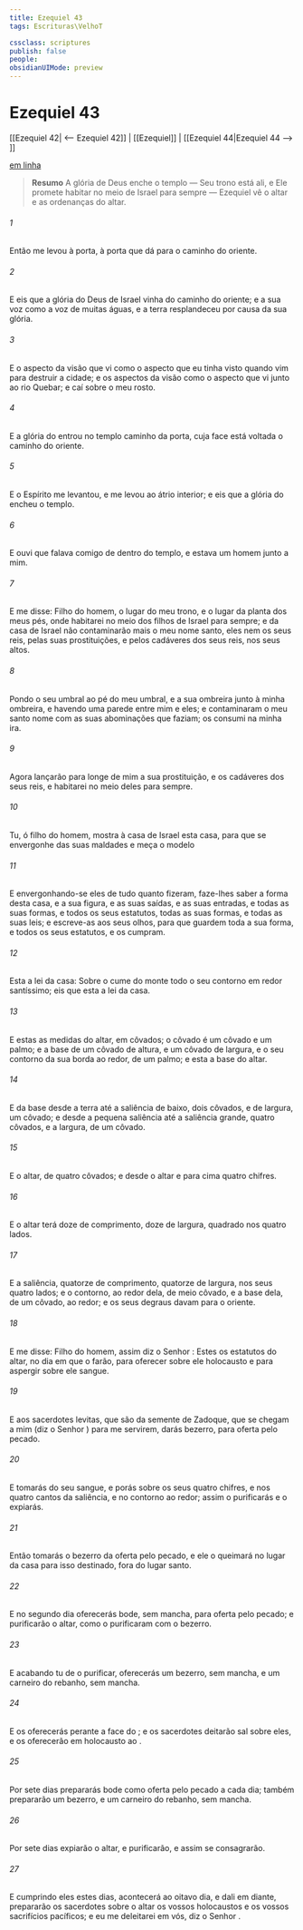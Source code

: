 ```yaml
---
title: Ezequiel 43
tags: Escrituras\VelhoT

cssclass: scriptures
publish: false
people:
obsidianUIMode: preview
---
```


# Ezequiel 43
[[Ezequiel 42| <-- Ezequiel 42]] | [[Ezequiel]] | [[Ezequiel 44|Ezequiel 44 --> ]]

[em linha](https://churchofjesuschrist.org/study/scriptures/ot/ezek/43?lang=por)

> __Resumo__
A glória de Deus enche o templo — Seu trono está ali, e Ele promete habitar no meio de Israel para sempre — Ezequiel vê o altar e as ordenanças do altar.

###### 1 
Então me levou à porta, à porta que dá para o caminho do oriente.

###### 2 
E eis que a glória do Deus de Israel vinha do caminho do oriente; e a sua voz  como a voz de muitas águas, e a terra resplandeceu por causa da sua glória.

###### 3 
E o aspecto da visão que vi  como o aspecto que eu tinha visto quando vim para destruir a cidade; e  os aspectos da visão como o aspecto que vi junto ao rio Quebar; e caí sobre o meu rosto.

###### 4 
E a glória do  entrou no templo  caminho da porta, cuja face está voltada  o caminho do oriente.

###### 5 
E o Espírito me levantou, e me levou ao átrio interior; e eis que a glória do  encheu o templo.

###### 6 
E ouvi  que falava comigo de dentro do templo, e estava um homem  junto a mim.

###### 7 
E me disse: Filho do homem,  o lugar do meu trono, e o lugar da planta dos meus pés, onde habitarei no meio dos filhos de Israel para sempre; e  da casa de Israel não contaminarão mais o meu nome santo,  eles nem os seus reis, pelas suas prostituições, e pelos cadáveres dos seus reis, nos seus altos.

###### 8 
Pondo o seu umbral ao pé do meu umbral, e a sua ombreira junto à minha ombreira, e havendo uma parede entre mim e eles; e contaminaram o meu santo nome com as suas abominações que faziam;  os consumi na minha ira.

###### 9 
Agora lançarão para longe de mim a sua prostituição, e os cadáveres dos seus reis, e habitarei no meio deles para sempre.

###### 10 
Tu,  ó filho do homem, mostra à casa de Israel esta casa, para que se envergonhe das suas maldades e meça o modelo 

###### 11 
E envergonhando-se eles de tudo quanto fizeram, faze-lhes saber a forma desta casa, e a sua figura, e as suas saídas, e as suas entradas, e todas as suas formas, e todos os seus estatutos, todas as suas formas, e todas as suas leis; e escreve-as aos seus olhos, para que guardem toda a sua forma, e todos os seus estatutos, e os cumpram.

###### 12 
Esta  a lei da casa: Sobre o cume do monte todo o seu contorno em redor  santíssimo; eis que esta  a lei da casa.

###### 13 
E estas  as medidas do altar, em côvados; o côvado é um côvado e um palmo; e a base de um côvado de altura, e um côvado de largura, e o seu contorno da sua borda ao redor, de um palmo; e esta  a base do altar.

###### 14 
E da base desde a terra até a saliência de baixo, dois côvados, e de largura, um côvado; e desde a pequena saliência até a saliência grande, quatro côvados, e a largura, de um côvado.

###### 15 
E o altar, de quatro côvados; e desde o altar e para cima  quatro chifres.

###### 16 
E o altar terá doze  de comprimento,  doze de largura, quadrado nos quatro lados.

###### 17 
E a saliência, quatorze  de comprimento,  quatorze de largura, nos seus quatro lados; e o contorno, ao redor dela, de meio côvado, e a base dela, de um côvado, ao redor; e os seus degraus davam para o oriente.

###### 18 
E me disse: Filho do homem, assim diz o Senhor : Estes  os estatutos do altar, no dia em que o farão, para oferecer sobre ele holocausto e para aspergir sobre ele sangue.

###### 19 
E aos sacerdotes levitas, que são da semente de Zadoque, que se chegam a mim (diz o Senhor ) para me servirem, darás  bezerro, para oferta pelo pecado.

###### 20 
E tomarás do seu sangue, e  porás sobre os seus quatro chifres, e nos quatro cantos da saliência, e no contorno ao redor; assim o purificarás e o expiarás.

###### 21 
Então tomarás o bezerro da oferta pelo pecado, e ele o queimará no lugar da casa para isso destinado, fora do lugar santo.

###### 22 
E no segundo dia oferecerás  bode, sem mancha, para oferta pelo pecado; e purificarão o altar, como o purificaram com o bezerro.

###### 23 
E acabando tu de o purificar, oferecerás um bezerro, sem mancha, e um carneiro do rebanho, sem mancha.

###### 24 
E os oferecerás perante a face do ; e os sacerdotes deitarão sal sobre eles, e os oferecerão em holocausto ao .

###### 25 
Por sete dias prepararás  bode como oferta pelo pecado a cada dia; também prepararão um bezerro, e um carneiro do rebanho, sem mancha.

###### 26 
Por sete dias expiarão o altar, e  purificarão, e assim se consagrarão.

###### 27 
E cumprindo eles estes dias, acontecerá  ao oitavo dia, e dali em diante, prepararão os sacerdotes sobre o altar os vossos holocaustos e os vossos sacrifícios pacíficos; e eu me deleitarei em vós, diz o Senhor .

